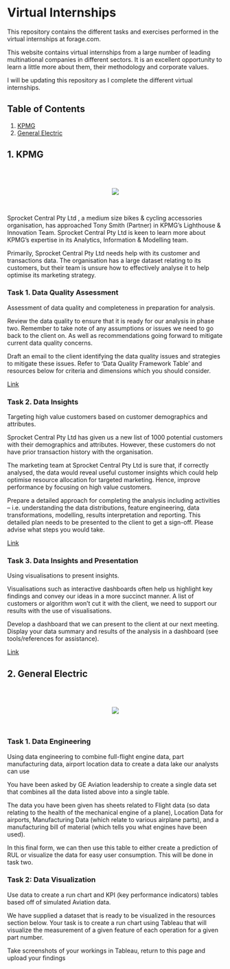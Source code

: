 # Virtual Internships
This repository contains the different tasks and exercises performed in the virtual internships at forage.com.

This website contains virtual internships from a large number of leading multinational companies in different sectors. It is an excellent opportunity to learn a little more about them, their methodology and corporate values.

I will be updating this repository as I complete the different virtual internships.

 ## Table of Contents
 
1. [KPMG](#1-kpmg)
2. [General Electric](#2-general-electric)

## 1. KPMG
<br/><br/>
<p align="center">
  <img src="https://upload.wikimedia.org/wikipedia/commons/thumb/3/31/KPMG.svg/320px-KPMG.svg.png" />
</p>
<br />

Sprocket Central Pty Ltd , a medium size bikes & cycling accessories organisation, has approached Tony Smith (Partner) in KPMG’s Lighthouse & Innovation Team. Sprocket Central Pty Ltd  is keen to learn more about KPMG’s expertise in its Analytics, Information & Modelling team. 

Primarily, Sprocket Central Pty Ltd needs help with its customer and transactions data. The organisation has a large dataset relating to its customers, but their team is unsure how to effectively analyse it to help optimise its marketing strategy. 

### Task 1. Data Quality Assessment

Assessment of data quality and completeness in preparation for analysis.

Review the data quality to ensure that it is ready for our analysis in phase two. Remember to take note of any assumptions or issues we need to go back to the client on. As well as recommendations going forward to mitigate current data quality concerns.

Draft an email to the client identifying the data quality issues and strategies to mitigate these issues. Refer to ‘Data Quality Framework Table’ and resources below for criteria and dimensions which you should consider.

[Link](https://github.com/David8523/Virtual-Internships/blob/main/KPMG/Task%201/KPMG%20Virtual%20Internship%20Task%201%20Email.pdf)

### Task 2. Data Insights

Targeting high value customers based on customer demographics and attributes.

Sprocket Central Pty Ltd has given us a new list of 1000 potential customers with their demographics and attributes. However, these customers do not have prior transaction history with the organisation. 

The marketing team at Sprocket Central Pty Ltd is sure that, if correctly analysed, the data would reveal useful customer insights which could help optimise resource allocation for targeted marketing. Hence, improve performance by focusing on high value customers.

Prepare a detailed approach for completing the analysis including activities – i.e. understanding the data distributions, feature engineering, data transformations, modelling, results interpretation and reporting. This detailed plan needs to be presented to the client to get a sign-off. Please advise what steps you would take. 

[Link](https://github.com/David8523/Virtual-Internships/blob/main/KPMG/Task%202/Module_2_Solution.pptx)

### Task 3. Data Insights and Presentation

Using visualisations to present insights.

Visualisations such as interactive dashboards often help us highlight key findings and convey our ideas in a more succinct manner. A list of customers or algorithm won’t cut it with the client, we need to support our results with the use of visualisations. 

Develop a dashboard that we can present to the client at our next meeting. Display your data summary and results of the analysis in a dashboard (see tools/references for assistance). 

[Link](https://public.tableau.com/app/profile/david.de.la.iglesia/viz/KPMGVirtualInternship_16619659553160/Dashboard1)

## 2. General Electric
<br/><br/>
<p align="center">
  <img src="https://upload.wikimedia.org/wikipedia/commons/thumb/f/ff/General_Electric_logo.svg/240px-General_Electric_logo.svg.png" />
</p>
<br />

### Task 1. Data Engineering

Using data engineering to combine full-flight engine data, part manufacturing data, airport location data to create a data lake our analysts can use

You have been asked by GE Aviation leadership to create a single data set that combines all the data listed above into a single table.   

The data you have been given has sheets related to Flight data (so data relating to the health of the mechanical engine of a plane), Location Data for airports, Manufacturing Data (which relate to various airplane parts), and a manufacturing bill of material (which tells you what engines have been used).

In this final form, we can then use this table to either create a prediction of RUL or visualize the data for easy user consumption. This will be done in task two.

### Task 2: Data Visualization

Use data to create a run chart and KPI (key performance indicators) tables based off of simulated Aviation data.

We have supplied a dataset that is ready to be visualized in the resources section below. Your task is to create a run chart using Tableau that will visualize the measurement of a given feature of each operation for a given part number. 

Take screenshots of your workings in Tableau, return to this page and upload your findings
